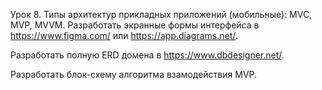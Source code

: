 Урок 8. Типы архитектур прикладных приложений (мобильные): MVC, MVP, MVVM.
Разработать экранные формы интерфейса в https://www.figma.com/ или https://app.diagrams.net/.

Разработать полную ERD домена в https://www.dbdesigner.net/.

Разработать блок-схему алгоритма взамодействия MVP.